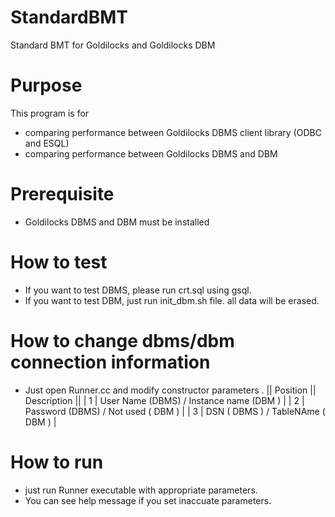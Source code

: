 # StandardBMT
Standard BMT for Goldilocks and Goldilocks DBM 

# Purpose 
This program is for 
* comparing performance between Goldilocks DBMS client library (ODBC and ESQL)
* comparing performance between Goldilocks DBMS and DBM 


# Prerequisite
* Goldilocks DBMS and DBM must be installed 

# How to test 
* If you want to test DBMS, please run crt.sql using gsql. 
* If you want to test DBM, just run init_dbm.sh file. all data will be erased.  

# How to change dbms/dbm connection information 
* Just open Runner.cc and modify  constructor parameters . 
|| Position || Description || 
| 1 | User Name (DBMS) / Instance name (DBM ) |
| 2 | Password (DBMS) / Not used ( DBM ) | 
| 3 | DSN ( DBMS ) / TableNAme ( DBM ) | 


# How to run 
* just run Runner executable with appropriate parameters. 
* You can see help message if you set inaccuate parameters. 




